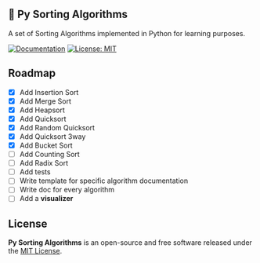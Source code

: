 ## 🐍 Py Sorting Algorithms
A set of Sorting Algorithms implemented in Python for learning purposes.

[![Documentation](https://img.shields.io/badge/Documentation-complete-green.svg?style=flat)](https://github.com/thelicato/py-sorting-algorithms/blob/main/README.md)
[![License: MIT](https://img.shields.io/badge/License-MIT-yellow.svg)](https://github.com/thelicato/py-sorting-algorithms/blob/main/LICENSE)

## Roadmap
- [x] Add Insertion Sort
- [x] Add Merge Sort
- [x] Add Heapsort
- [x] Add Quicksort
- [x] Add Random Quicksort
- [x] Add Quicksort 3way
- [x] Add Bucket Sort
- [ ] Add Counting Sort
- [ ] Add Radix Sort
- [ ] Add tests
- [ ] Write template for specific algorithm documentation
- [ ] Write doc for every algorithm
- [ ] Add a **visualizer**

## License
**Py Sorting Algorithms** is an open-source and free software released under the [MIT License](/LICENSE).